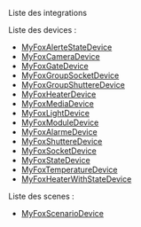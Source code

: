 Liste des integrations

Liste des devices : 
- [MyFoxAlerteStateDevice](devices/MyFoxAlerteStateDevice.md)
- [MyFoxCameraDevice](devices/MyFoxCameraDevice.md)
- [MyFoxGateDevice](devices/MyFoxGateDevice.md)
- [MyFoxGroupSocketDevice](devices/MyFoxGroupSocketDevice.md)
- [MyFoxGroupShuttereDevice](devices/MyFoxGroupShuttereDevice.md)
- [MyFoxHeaterDevice](devices/MyFoxHeaterDevice.md)
- [MyFoxMediaDevice](devices/MyFoxMediaDevice.md)
- [MyFoxLightDevice](devices/MyFoxLightDevice.md)
- [MyFoxModuleDevice](devices/MyFoxModuleDevice.md)
- [MyFoxAlarmeDevice](devices/MyFoxAlarmeDevice.md)
- [MyFoxShuttereDevice](devices/MyFoxShuttereDevice.md)
- [MyFoxSocketDevice](devices/MyFoxSocketDevice.md)
- [MyFoxStateDevice](devices/MyFoxStateDevice.md)
- [MyFoxTemperatureDevice](devices/MyFoxTemperatureDevice.md)
- [MyFoxHeaterWithStateDevice](devices/MyFoxHeaterWithStateDevice.md)

Liste des scenes : 
- [MyFoxScenarioDevice](scenes/MyFoxScenarioDevice.md)

